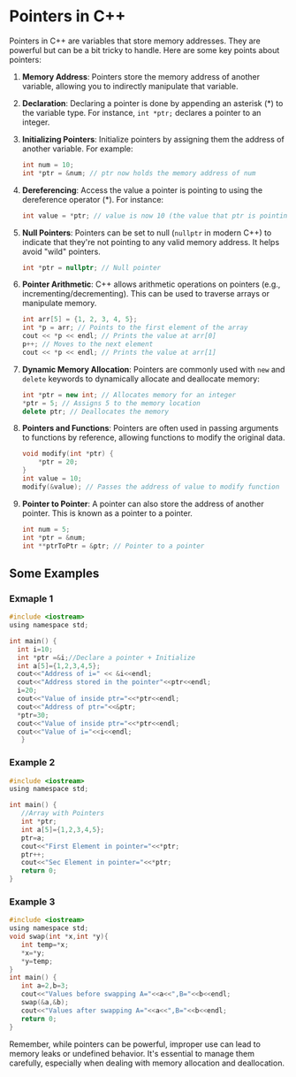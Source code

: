 # Pointers in C++

Pointers in C++ are variables that store memory addresses. They are powerful but can be a bit tricky to handle. Here are some key points about pointers:

1. **Memory Address**: Pointers store the memory address of another variable, allowing you to indirectly manipulate that variable.

2. **Declaration**: Declaring a pointer is done by appending an asterisk (*) to the variable type. For instance, `int *ptr;` declares a pointer to an integer.

3. **Initializing Pointers**: Initialize pointers by assigning them the address of another variable. For example:
    ```cpp
    int num = 10;
    int *ptr = &num; // ptr now holds the memory address of num
    ```

4. **Dereferencing**: Access the value a pointer is pointing to using the dereference operator (*). For instance:
    ```cpp
    int value = *ptr; // value is now 10 (the value that ptr is pointing to)
    ```

5. **Null Pointers**: Pointers can be set to null (`nullptr` in modern C++) to indicate that they're not pointing to any valid memory address. It helps avoid "wild" pointers.
    ```cpp
    int *ptr = nullptr; // Null pointer
    ```

6. **Pointer Arithmetic**: C++ allows arithmetic operations on pointers (e.g., incrementing/decrementing). This can be used to traverse arrays or manipulate memory.
    ```cpp
    int arr[5] = {1, 2, 3, 4, 5};
    int *p = arr; // Points to the first element of the array
    cout << *p << endl; // Prints the value at arr[0]
    p++; // Moves to the next element
    cout << *p << endl; // Prints the value at arr[1]
    ```

7. **Dynamic Memory Allocation**: Pointers are commonly used with `new` and `delete` keywords to dynamically allocate and deallocate memory:
    ```cpp
    int *ptr = new int; // Allocates memory for an integer
    *ptr = 5; // Assigns 5 to the memory location
    delete ptr; // Deallocates the memory
    ```

8. **Pointers and Functions**: Pointers are often used in passing arguments to functions by reference, allowing functions to modify the original data.
    ```cpp
    void modify(int *ptr) {
        *ptr = 20;
    }
    int value = 10;
    modify(&value); // Passes the address of value to modify function
    ```

9. **Pointer to Pointer**: A pointer can also store the address of another pointer. This is known as a pointer to a pointer.
    ```cpp
    int num = 5;
    int *ptr = &num;
    int **ptrToPtr = &ptr; // Pointer to a pointer
    ```

## Some Examples

### Exmaple 1
```c
#include <iostream>
using namespace std;

int main() {
  int i=10;
  int *ptr =&i;//Declare a pointer + Initialize
  int a[5]={1,2,3,4,5};
  cout<<"Address of i=" << &i<<endl;
  cout<<"Address stored in the pointer"<<ptr<<endl;
  i=20;
  cout<<"Value of inside ptr="<<*ptr<<endl;
  cout<<"Address of ptr="<<&ptr;
  *ptr=30;
  cout<<"Value of inside ptr="<<*ptr<<endl;
  cout<<"Value of i="<<i<<endl;
   }
```
### Example 2
```c
#include <iostream>
using namespace std;

int main() {
   //Array with Pointers
   int *ptr;
   int a[5]={1,2,3,4,5};
   ptr=a;
   cout<<"First Element in pointer="<<*ptr;
   ptr++;
   cout<<"Sec Element in pointer="<<*ptr;
   return 0;
}
```

### Example 3
```c
#include <iostream>
using namespace std;
void swap(int *x,int *y){
   int temp=*x;
   *x=*y;
   *y=temp;
}
int main() {
   int a=2,b=3;
   cout<<"Values before swapping A="<<a<<",B="<<b<<endl;
   swap(&a,&b);
   cout<<"Values after swapping A="<<a<<",B="<<b<<endl;
   return 0;
}
```

Remember, while pointers can be powerful, improper use can lead to memory leaks or undefined behavior. It's essential to manage them carefully, especially when dealing with memory allocation and deallocation.
